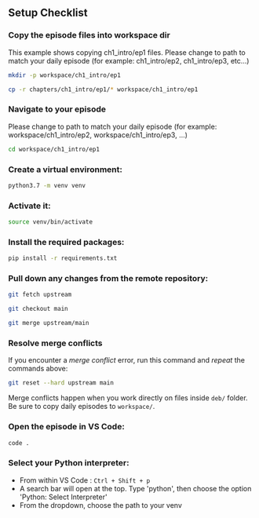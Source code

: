 ## Setup Checklist

### Copy the episode files into workspace dir
This example shows copying ch1_intro/ep1 files. Please change to path to match your daily episode (for example: ch1_intro/ep2, ch1_intro/ep3, etc...)

```bash
mkdir -p workspace/ch1_intro/ep1

cp -r chapters/ch1_intro/ep1/* workspace/ch1_intro/ep1
```

### Navigate to your episode
Please change to path to match your daily episode (for example: workspace/ch1_intro/ep2, workspace/ch1_intro/ep3, ...)

```bash
cd workspace/ch1_intro/ep1
```

### Create a virtual environment:
```bash
python3.7 -m venv venv
```
### Activate it:
```bash
source venv/bin/activate
```

### Install the required packages:
```bash
pip install -r requirements.txt
```

### Pull down any changes from the remote repository:
```bash
git fetch upstream

git checkout main

git merge upstream/main
```

### Resolve merge conflicts
If you encounter a _merge conflict_ error, run this command and _repeat_ the commands above:

```bash
git reset --hard upstream main
```

Merge conflicts happen when you work directly on files inside `deb/` folder. Be sure to copy daily episodes to `workspace/`. 

### Open the episode in VS Code:
```bash
code .
```

### Select your Python interpreter:
- From within VS Code : `Ctrl + Shift + p`
- A search bar will open at the top. Type 'python', then choose the option 'Python: Select Interpreter'
- From the dropdown, choose the path to your venv